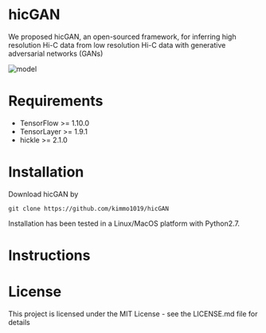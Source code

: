 # hicGAN
We proposed hicGAN, an open-sourced framework, for inferring high resolution Hi-C data from low resolution Hi-C data with generative adversarial networks (GANs)

![model](https://github.com/kimmo1019/hicGAN/blob/master/model.png)



# Requirements
- TensorFlow >= 1.10.0
- TensorLayer >= 1.9.1
- hickle >= 2.1.0

# Installation
Download hicGAN by
```shell
git clone https://github.com/kimmo1019/hicGAN
```
Installation has been tested in a Linux/MacOS platform with Python2.7.

# Instructions



# License
This project is licensed under the MIT License - see the LICENSE.md file for details

